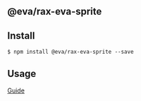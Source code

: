 ## @eva/rax-eva-sprite

## Install

```
$ npm install @eva/rax-eva-sprite --save
```

## Usage

[Guide](https://yuque.com/eva/rax-eva/sprite)
